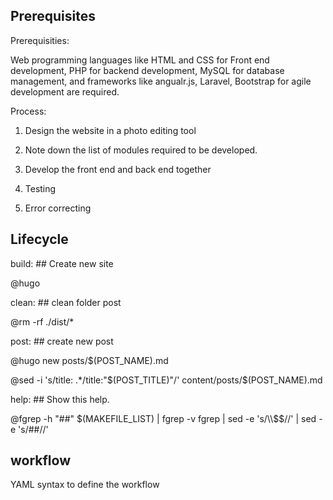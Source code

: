 
## Prerequisites

Prerequisities:

Web programming languages like HTML and CSS for Front end development, PHP for backend development, MySQL for database management, and frameworks like angualr.js, Laravel, Bootstrap for agile development are required.


Process:

 
1. Design the website in a photo editing tool

2. Note down the list of modules required to be developed.

3. Develop the front end and back end together

4. Testing
5. Error correcting

## Lifecycle

build: ## Create new site

@hugo

clean: ## clean folder post

@rm -rf ./dist/*

post: ## create new post

@hugo new posts/$(POST_NAME).md

@sed -i 's/title: .*/title:"$(POST_TITLE)"/' content/posts/$(POST_NAME).md

help: ## Show this help.

@fgrep -h "##" $(MAKEFILE_LIST) | fgrep -v fgrep | sed -e 's/\\$$//' | sed -e 's/##//'

## workflow
YAML syntax to define the workflow